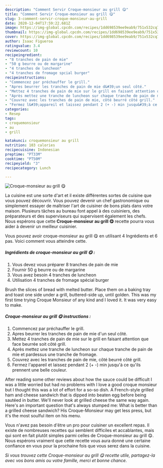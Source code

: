 ```yaml
---
description: "Comment Servir Croque-monsieur au grill 😋"
title: "Comment Servir Croque-monsieur au grill 😋"
slug: 3-comment-servir-croque-monsieur-au-grill
date: 2020-12-04T17:59:22.681Z
image: https://img-global.cpcdn.com/recipes/1dd698539ee9eab9/751x532cq70/croque-monsieur-au-grill-😋-photo-principale-de-la-recette.jpg
thumbnail: https://img-global.cpcdn.com/recipes/1dd698539ee9eab9/751x532cq70/croque-monsieur-au-grill-😋-photo-principale-de-la-recette.jpg
cover: https://img-global.cpcdn.com/recipes/1dd698539ee9eab9/751x532cq70/croque-monsieur-au-grill-😋-photo-principale-de-la-recette.jpg
author: Isaac Figueroa
ratingvalue: 3.4
reviewcount: 10
recipeingredient:
- "8 tranches de pain de mie"
- "50 g beurre ou de margarine"
- "4 tranches de luncheon"
- "4 tranches de fromage spcial burger"
recipeinstructions:
- "Commencez par préchauffer le grill."
- "Apres beurrer les tranches de pain de mie d&#39;un seul côté."
- "Mettez 4 tranches de pain de mie sur le grill en faisant attention que face beurrée soit côté grill."
- "Après mettez une tranche de luncheon sur chaque tranche de pain de mie et pardessus une tranche de fromage."
- "Couvrez avec les tranches de pain de mie, côté beurré côté grill."
- "Fermez l&#39;appareil et laissez pendant 2 (+ -) min jusqu&#39;à ce qu&#39;ils prennent une belle couleur."
categories:
- Resep
tags:
- croquemonsieur
- au
- grill

katakunci: croquemonsieur au grill 
nutrition: 103 calories
recipecuisine: Indonesian
preptime: "PT33M"
cooktime: "PT50M"
recipeyield: "3"
recipecategory: Lunch

---
```



![Croque-monsieur au grill 😋](https://img-global.cpcdn.com/recipes/1dd698539ee9eab9/751x532cq70/croque-monsieur-au-grill-😋-photo-principale-de-la-recette.jpg)

La cuisine est une sorte d'art et il existe différentes sortes de cuisine que vous pouvez découvrir. Vous pouvez devenir un chef gastronomique ou simplement essayer de maîtriser l'art de cuisiner de bons plats dans votre maison. Plusieurs tâches au bureau font appel à des cuisiniers, des préparateurs et des superviseurs qui supervisent également les chefs. Nous espérons que cette <strong> Croque-monsieur au grill 😋 </strong> recette pourra vous aider à devenir un meilleur cuisinier.

<!--inarticleads1-->

Vous pouvez avoir croque-monsieur au grill 😋 en utilisant 4 Ingrédients et 6 pas. Voici comment vous atteindre cette.

##### Ingrédients de croque-monsieur au grill 😋 :

1. Vous devez vous préparer 8 tranches de pain de mie
1. Fournir 50 g beurre ou de margarine
1. Vous avez besoin 4 tranches de luncheon
1. Utilisation 4 tranches de fromage spécial burger


Brush the slices of bread with melted butter. Place them on a baking tray and toast one side under a grill, buttered-side up, until golden. This was my first time trying Croque Monsieur of any kind and I loved it. It was very easy to make. 

<!--inarticleads2-->

##### Croque-monsieur au grill 😋 instructions :

1. Commencez par préchauffer le grill.
1. Apres beurrer les tranches de pain de mie d&#39;un seul côté.
1. Mettez 4 tranches de pain de mie sur le grill en faisant attention que face beurrée soit côté grill.
1. Après mettez une tranche de luncheon sur chaque tranche de pain de mie et pardessus une tranche de fromage.
1. Couvrez avec les tranches de pain de mie, côté beurré côté grill.
1. Fermez l&#39;appareil et laissez pendant 2 (+ -) min jusqu&#39;à ce qu&#39;ils prennent une belle couleur.


After reading some other reviews about how the sauce could be difficult I was a little worried but had no problems with I love a good croque monsieur but I thought this was a lot of effort for a so-so dish. A French-style grilled ham and cheese sandwich that is dipped into beaten egg before being sautéed in butter. We&#39;ll never look at grilled cheese the same way again. Here&#39;s an important question that&#39;s always stumped me: What is better than a grilled cheese sandwich? His Croque-Monsieur may get less press, but it&#39;s the most soulful item on his menu. 

<!--inarticleads1-->

<p>
Vous n'avez pas besoin d'être un pro pour cuisiner un excellent repas. Il existe de nombreuses recettes qui semblent difficiles et accablantes, mais qui sont en fait plutôt simples parmi celles de Croque-monsieur au grill 😋. Nous espérons vraiment que cette recette vous aura donné une certaine confiance en vous pour la prochaine fois que vous serez dans la cuisine.
</p>

<p>
<i>Si vous trouvez cette Croque-monsieur au grill 😋 recette utile, partagez-la avec vos bons amis ou votre famille, merci et bonne chance.</i>
</p>
